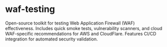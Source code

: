 # waf-testing
Open-source toolkit for testing Web Application Firewall (WAF) effectiveness. Includes quick smoke tests, vulnerability scanners, and cloud WAF-specific recommendations for AWS and CloudFlare. Features CI/CD integration for automated security validation.
